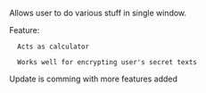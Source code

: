 Allows user to do various stuff in single window.

Feature:
      
      Acts as calculator
      
      Works well for encrypting user's secret texts
      
Update is comming with more features added      

